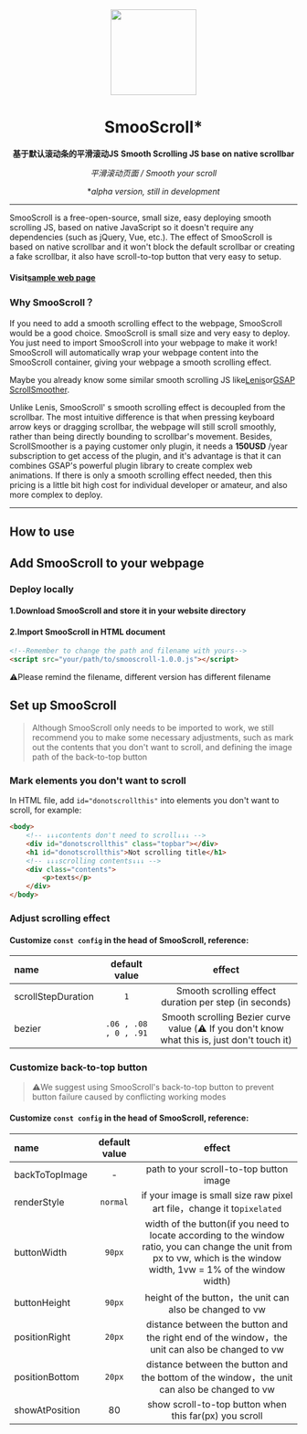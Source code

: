 <div align="center">
<a href="https://shuninyu.github.io/SmooScroll">
  <img src="https://ik.imagekit.io/shunin/SmooScroll/smooscroll-logo.svg" height="150px" />
</a>

# SmooScroll*

**基于默认滚动条的平滑滚动JS**
**Smooth Scrolling JS base on native scrollbar**

*平滑滚动页面 / Smooth your scroll*

**alpha version, still in development*
</div>

---
SmooScroll is a free-open-source, small size, easy deploying smooth scrolling JS, based on native JavaScript so it doesn't require any dependencies (such as jQuery, Vue, etc.).
The effect of SmooScroll is based on native scrollbar and it won't block the default scrollbar or creating a fake scrollbar, it also have scroll-to-top button that very easy to setup.
#### Visit[sample web page](https://shuninyu.github.io/SmooScroll/)

### Why SmooScroll？
If you need to add a smooth scrolling effect to the webpage, SmooScroll would be a good choice. SmooScroll is small size and very easy to deploy. You just need to import SmooScroll into your webpage to make it work!<br>SmooScroll will automatically wrap your webpage content into the SmooScroll container, giving your webpage a smooth scrolling effect.

Maybe you already know some similar smooth scrolling JS like[Lenis](https://github.com/darkroomengineering/lenis)or[GSAP ScrollSmoother](https://gsap.com/docs/v3/Plugins/ScrollSmoother/).

Unlike Lenis, SmooScroll' s smooth scrolling effect is decoupled from the scrollbar. The most intuitive difference is that when pressing keyboard arrow keys or dragging scrollbar, the webpage will still scroll smoothly, rather than being directly bounding to scrollbar's movement.
Besides, ScrollSmoother is a paying customer only plugin, it needs a **150USD** /year subscription to get access of the plugin, and it's advantage is that it can combines GSAP's powerful plugin library to create complex web animations. If there is only a smooth scrolling effect needed, then this pricing is a little bit high cost for individual developer or amateur, and also more complex to deploy.

---
## How to use
## Add SmooScroll to your webpage
### Deploy locally
#### 1.Download SmooScroll and store it in your website directory
#### 2.Import SmooScroll in HTML document
```html
<!--Remember to change the path and filename with yours-->
<script src="your/path/to/smooscroll-1.0.0.js"></script>
```
⚠️Please remind the filename, different version has different filename
## Set up SmooScroll
>Although SmooScroll only needs to be imported to work, we still recommend you to make some necessary adjustments, such as mark out the contents that you don't want to scroll, and defining the image path of the back-to-top button
### Mark elements you don't want to scroll
In HTML file, add ```id="donotscrollthis"``` into elements you don't want to scroll, for example:
```html
<body>
    <!-- ↓↓↓contents don't need to scroll↓↓↓ -->
    <div id="donotscrollthis" class="topbar"></div>
    <h1 id="donotscrollthis">Not scrolling title</h1>
    <!-- ↓↓↓scrolling contents↓↓↓ -->
    <div class="contents">
        <p>texts</p>
    </div>
</body>
```
### Adjust scrolling effect
#### Customize ```const config``` in the head of SmooScroll, reference:

|name|default value|effect|
|:---|:---:|:---:|
|scrollStepDuration|```1```|Smooth scrolling effect duration per step (in seconds)|
|bezier|```.06 , .08 , 0 , .91```|Smooth scrolling Bezier curve value (⚠️ If you don't know what this is, just don't touch it)|
### Customize back-to-top button
>⚠️We suggest using SmooScroll's back-to-top button to prevent button failure caused by conflicting working modes

#### Customize ```const config``` in the head of SmooScroll, reference:
|name|default value|effect|
|:---|:---:|:---:|
|backToTopImage|-|path to your scroll-to-top button image|
|renderStyle|```normal```|if your image is small size raw pixel art file，change it to```pixelated```|
|buttonWidth|```90px```|width of the button(if you need to locate according to the window ratio, you can change the unit from px to vw, which is the window width, 1vw = 1% of the window width)|
|buttonHeight|```90px```|height of the button，the unit can also be changed to vw|
|positionRight|```20px```|distance between the button and the right end of the window，the unit can also be changed to vw|
|positionBottom|```20px```|distance between the button and the bottom of the window，the unit can also be changed to vw|
|showAtPosition|80|show scroll-to-top button when this far(px) you scroll|